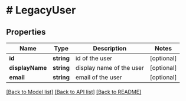 # # LegacyUser

## Properties

Name | Type | Description | Notes
------------ | ------------- | ------------- | -------------
**id** | **string** | id of the user | [optional]
**displayName** | **string** | display name of the user | [optional]
**email** | **string** | email of the user | [optional]

[[Back to Model list]](../../README.md#models) [[Back to API list]](../../README.md#endpoints) [[Back to README]](../../README.md)
